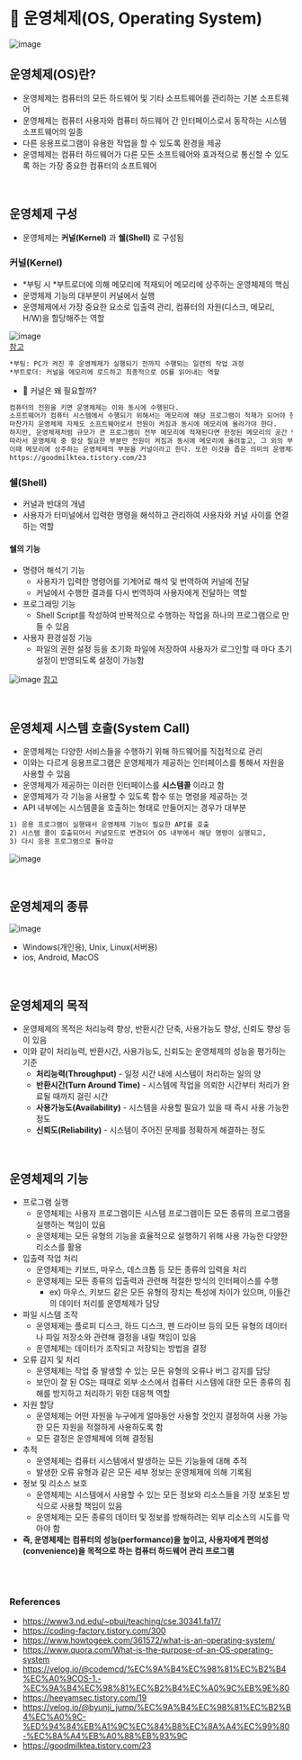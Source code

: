 # 📝 운영체제(OS, Operating System)

![image](https://user-images.githubusercontent.com/50076031/127077333-75f4d934-c7e0-4557-82d7-f773a801a7b8.png)  

## 운영체제(OS)란? 
- 운영체제는 컴퓨터의 모든 하드웨어 및 기타 소프트웨어를 관리하는 기본 소프트웨어
- 운영체제는 컴퓨터 사용자와 컴퓨터 하드웨어 간 인터페이스로서 동작하는 시스템 소프트웨어의 일종
- 다른 응용프로그램이 유용한 작업을 할 수 있도록 환경을 제공
- 운영체제는 컴퓨터 하드웨어가 다른 모든 소프트웨어와 효과적으로 통신할 수 있도록 하는 가장 중요한 컴퓨터의 소프트웨어

<br>

## 운영체제 구성
- 운영체제는 **커널(Kernel)** 과 **쉘(Shell)** 로 구성됨

### 커널(Kernel)
- *부팅 시 *부트로더에 의해 메모리에 적재되어 메모리에 상주하는 운영체제의 핵심
- 운영체제 기능의 대부분이 커널에서 실행
- 운영체제에서 가장 중요한 요소로 입출력 관리, 컴퓨터의 자원(디스크, 메모리, H/W)을 할당해주는 역할

![image](https://user-images.githubusercontent.com/50076031/127082228-56245da0-354c-424f-8a0a-27b523d89de9.png)  
[참고](https://velog.io/@byunji_jump/%EC%9A%B4%EC%98%81%EC%B2%B4%EC%A0%9C-%ED%94%84%EB%A1%9C%EC%84%B8%EC%8A%A4%EC%99%80-%EC%8A%A4%EB%A0%88%EB%93%9C)

```html
*부팅: PC가 켜진 후 운영체제가 실행되기 전까지 수행되는 일련의 작업 과정 
*부트로더: 커널을 메모리에 로드하고 최종적으로 OS를 읽어내는 역할 
```

* 🤔 커널은 왜 필요할까?

```html
컴퓨터의 전원을 키면 운영체제는 이와 동시에 수행된다.
소프트웨어가 컴퓨터 시스템에서 수행되기 위해서는 메모리에 해당 프로그램이 적재가 되어야 한다.
마찬가지 운영체제 자체도 소프트웨어로서 전원이 켜짐과 동시에 메모리에 올라가야 한다.
하지만, 운영체제처럼 규모가 큰 프로그램이 전부 메모리에 적재된다면 한정된 메모리의 공간 낭비가 심할 것이다.
따라서 운영체제 중 항상 필요한 부분만 전원이 켜짐과 동시에 메모리에 올려놓고, 그 외의 부분은 필요할 때 메모리에 올려서 사용한다.
이때 메모리에 상주하는 운영체제의 부분을 커널이라고 한다. 또한 이것을 좁은 의미의 운영체제라고도 한다.
https://goodmilktea.tistory.com/23
```

### 쉘(Shell)
- 커널과 반대의 개념
- 사용자가 터미널에서 입력한 명령을 해석하고 관리하여 사용자와 커널 사이를 연결하는 역할

#### 쉘의 기능
- 명령어 해석기 기능
  - 사용자가 입력한 명령어를 기계어로 해석 및 번역하여 커널에 전달
  - 커널에서 수행한 결과를 다시 번역하여 사용자에게 전달하는 역할
- 프로그래밍 기능
  - Shell Script를 작성하여 반복적으로 수행하는 작업을 하나의 프로그램으로 만들 수 있음
- 사용자 환경설정 기능
  - 파일의 권한 설정 등을 초기화 파일에 저장하여 사용자가 로그인할 때 마다 초기 설정이 반영되도록 설정이 가능함

![image](https://user-images.githubusercontent.com/50076031/127082536-99d90bbe-f1e4-4468-bac3-881dbd905378.png)
[참고](https://velog.io/@byunji_jump/%EC%9A%B4%EC%98%81%EC%B2%B4%EC%A0%9C-%ED%94%84%EB%A1%9C%EC%84%B8%EC%8A%A4%EC%99%80-%EC%8A%A4%EB%A0%88%EB%93%9C)

<br>

## 운영체제 시스템 호출(System Call)
- 운영체제는 다양한 서비스들을 수행하기 위해 하드웨어를 직접적으로 관리
- 이와는 다르게 응용프로그램은 운영체제가 제공하는 인터페이스를 통해서 자원을 사용할 수 있음
- 운영체제가 제공하는 이러한 인터페이스를 **시스템콜** 이라고 함
- 운영체제가 각 기능을 사용할 수 있도록 함수 또는 명령을 제공하는 것
- API 내부에는 시스템콜을 호출하는 형태로 만들어지는 경우가 대부분

```html
1) 응용 프로그램이 실행돼서 운영체제 기능이 필요한 API를 호출
2) 시스템 콜이 호출되어서 커널모드로 변경되어 OS 내부에서 해당 명령이 실행되고,
3) 다시 응용 프로그램으로 돌아감
```

![image](https://user-images.githubusercontent.com/50076031/127098129-636fab49-8f03-45fe-9395-666fcf7efbc1.png)


<br>

## 운영체제의 종류

![image](https://user-images.githubusercontent.com/50076031/127077483-4fa65cd5-fa6b-4e29-a0b4-e4ef3a77e1f4.png)

- Windows(개인용), Unix, Linux(서버용)
- ios, Android, MacOS

<br>

## 운영체제의 목적
- 운영체제의 목적은 처리능력 향상, 반환시간 단축, 사용가능도 향상, 신뢰도 향상 등이 있음
- 이와 같이 처리능력, 반환시간, 사용가능도, 신뢰도는 운영체제의 성능을 평가하는 기준
  - **처리능력(Throughput)** - 일정 시간 내에 시스템이 처리하는 일의 양
  - **반환시간(Turn Around Time)** - 시스템에 작업을 의뢰한 시간부터 처리가 완료될 때까지 걸린 시간
  - **사용가능도(Availability)** - 시스템을 사용할 필요가 있을 때 즉시 사용 가능한 정도
  - **신뢰도(Reliability)** - 시스템이 주어진 문제를 정확하게 해결하는 정도 

<br>

## 운영체제의 기능
- 프로그램 실행
    - 운영체제는 사용자 프로그램이든 시스템 프로그램이든 모든 종류의 프로그램을 실행하는 책임이 있음
    - 운영체제는 모든 유형의 기능을 효율적으로 실행하기 위해 사용 가능한 다양한 리소스를 활용
- 입출력 작업 처리
    - 운영체제는 키보드, 마우스, 데스크톱 등 모든 종류의 입력을 처리
    - 운영체제는 모든 종류의 입출력과 관련해 적절한 방식의 인터페이스를 수행
        - ex) 마우스, 키보드 같은 모든 유형의 장치는 특성에 차이가 있으며, 이들간의 데이터 처리를 운영체제가 담당
- 파일 시스템 조작
    - 운영체제는 플로피 디스크, 하드 디스크, 펜 드라이브 등의 모든 유형의 데이터나 파일 저장소와 관련해 결정을 내릴 책임이 있음
    - 운영체제는 데이터가 조작되고 저장되는 방법을 결정
- 오류 감지 및 처리
    - 운영체제는 작업 중 발생할 수 있는 모든 유형의 오류나 버그 감지를 담당
    - 보안이 잘 된 OS는 때때로 외부 소스에서 컴퓨터 시스템에 대한 모든 종류의 침해를 방지하고 처리하기 위한 대응책 역할
- 자원 할당
    - 운영체제는 어떤 자원을 누구에게 얼마동안 사용할 것인지 결정하여 사용 가능한 모든 자원을 적절하게 사용하도록 함
    - 모든 결정은 운영체제에 의해 결정됨
- 추적
    - 운영체제는 컴퓨터 시스템에서 발생하는 모든 기능들에 대해 추적
    - 발생한 오류 유형과 같은 모든 세부 정보는 운영체제에 의해 기록됨
- 정보 및 리소스 보호
    - 운영체제는 시스템에서 사용할 수 있는 모든 정보와 리소스들을 가장 보호된 방식으로 사용할 책임이 있음
    - 운영체제는 모든 종류의 데이터 및 정보를 방해하려는 외부 리소스의 시도를 막아야 함
- **즉, 운영체제는 컴퓨터의 성능(performance)을 높이고, 사용자에게 편의성(convenience)을 목적으로 하는 컴퓨터 하드웨어 관리 프로그램**

<br><br>

### References
- https://www3.nd.edu/~pbui/teaching/cse.30341.fa17/
- https://coding-factory.tistory.com/300
- https://www.howtogeek.com/361572/what-is-an-operating-system/
- https://www.quora.com/What-is-the-purpose-of-an-OS-operating-system
- https://velog.io/@codemcd/%EC%9A%B4%EC%98%81%EC%B2%B4%EC%A0%9COS-1.-%EC%9A%B4%EC%98%81%EC%B2%B4%EC%A0%9C%EB%9E%80
- https://heeyamsec.tistory.com/19
- https://velog.io/@byunji_jump/%EC%9A%B4%EC%98%81%EC%B2%B4%EC%A0%9C-%ED%94%84%EB%A1%9C%EC%84%B8%EC%8A%A4%EC%99%80-%EC%8A%A4%EB%A0%88%EB%93%9C
- https://goodmilktea.tistory.com/23


